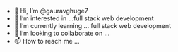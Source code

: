 - 👋 Hi, I’m @gauravghuge7
- 👀 I’m interested in ...full stack web development
- 🌱 I’m currently learning ... full stack web development 
- 💞️ I’m looking to collaborate on ...
- 📫 How to reach me ...

<!---
gauravghuge7/gauravghuge7 is a ✨ special ✨ repository because its `README.md` (this file) appears on your GitHub profile.
You can click the Preview link to take a look at your changes.
--->
